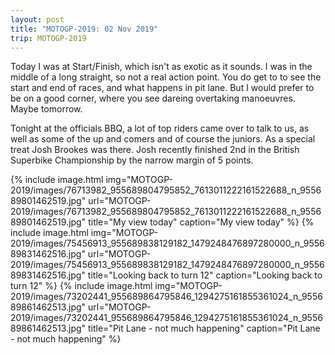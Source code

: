 ```yaml
---
layout: post
title: "MOTOGP-2019: 02 Nov 2019"
trip: MOTOGP-2019
---
```

Today I was at Start/Finish, which isn't as exotic as it sounds.  I was in the middle of a long straight, so not a real action point.  You do get to to see the start and end of races, and what happens in pit lane.  But I would prefer to be on a good corner, where you see dareing overtaking manoeuvres.  Maybe tomorrow.

Tonight at the officials BBQ,  a lot of top riders came over to talk to us, as well as some of the up and comers and of course the juniors.  As a special treat Josh Brookes was there.  Josh recently finished 2nd in the British Superbike Championship by the narrow margin of 5 points.

<div class=images>
    {% include image.html
        img="MOTOGP-2019/images/76713982_955689804795852_7613011222161522688_n_955689801462519.jpg"
        url="MOTOGP-2019/images/76713982_955689804795852_7613011222161522688_n_955689801462519.jpg"
        title="My view today"
        caption="My view today"
    %}
    {% include image.html
        img="MOTOGP-2019/images/75456913_955689838129182_1479248476897280000_n_955689831462516.jpg"
        url="MOTOGP-2019/images/75456913_955689838129182_1479248476897280000_n_955689831462516.jpg"
        title="Looking back to turn 12"
        caption="Looking back to turn 12"
    %}
    {% include image.html
        img="MOTOGP-2019/images/73202441_955689864795846_1294275161855361024_n_955689861462513.jpg"
        url="MOTOGP-2019/images/73202441_955689864795846_1294275161855361024_n_955689861462513.jpg"
        title="Pit Lane - not much happening"
        caption="Pit Lane - not much happening"
    %}

</div>
